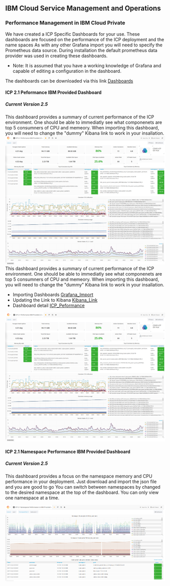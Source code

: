 ## IBM Cloud Service Management and Operations
### Performance Management in IBM Cloud Private
We have created a ICP Specific Dashboards for your use. These dashboards are focused on the performance of the ICP deployment and the name spaces
As with any other Grafana import you will need to specify the Prometheus data source. During installation the default prometheus data provider was used in creating these dashboards.

* Note: It is assumed that you have a working knowledge of Grafana and capable of editing a configuration in the dashboard. 

The dashboards can be downloaded via this link [Dashboards](https://github.com/ibm-cloud-architecture/CSMO-ICP/blob/master/grafana/grafanaICP.tar.gz)

#### ICP 2.1 Peformance IBM Provided Dashboard
##### Current Version 2.5
This dashboard provides a summary of current performance of the ICP environment. One should be able to immediatly see what componenets are top 5 consumners of CPU and memeory.
When importing this dashboard, you will need to change the "dummy" Kibana link to work in your insallation.
![ICPPerformance](ICPperf1.png)
This dashboard provides a summary of current performance of the ICP environment. One should be able to immediatly see what componenets are top 5 consumners of CPU and memeory.
When importing this dashboard, you will need to change the "dummy" Kibana link to work in your insallation. 

+ Importing Dashboards [Grafana_Import](Grafana_Import.md)
+ Updating the Link to Kibana [Kibana_Link](Edit_Kibana_Link.md)
+ Dashboard detail [ICP_Peformance](ICP_Performance_Dashboard_Detail.md)

![ICPPerformance](ICPperf1.png)

####  ICP 2.1 Namespace Performance IBM Provided Dashboard
##### Current Version 2.5
This dashboard provides a focus on the namespace memory and CPU performance in your deployment. Just download and import the json file and you are good to go
You can switch between namespaces by changed to the desired namespace at the top of the dashboard. You can only view one namespace at a time. 

![ICPnamespacePerformance](ICPnamspperf1.png)

